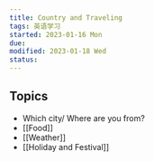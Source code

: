```yaml
---
title: Country and Traveling
tags: 英语学习   
started: 2023-01-16 Mon
due: 
modified: 2023-01-18 Wed
status: 
---
```

## Topics
- Which city/ Where are you from?
- [[Food]]
- [[Weather]]
- [[Holiday and Festival]]
